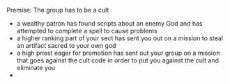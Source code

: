 Premise:
The group has to be a cult

- a wealthy patron has found scripts about an enemy God and has attempted to complete a spell to cause problems
- a higher ranking part of your sect has sent you out on a mission to steal an artifact sacred to your own god
- a high priest eager for promotion has sent out your group on a mission that goes against the cult code in order to put you against the cult and eliminate you
- 